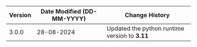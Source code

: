 | **Version** | **Date Modified (DD-MM-YYYY)** | **Change History**                                                                                                                                                                         |
| ----------- | ------------------------------ | ------------------------------------------------------------------------------------------------------------------------------------------------------------------------------------------ |
| 3.0.0       | 28-08-2024                     | Updated the python runtime version to **3.11**	|
